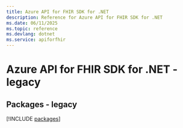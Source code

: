 ```yaml
---
title: Azure API for FHIR SDK for .NET
description: Reference for Azure API for FHIR SDK for .NET
ms.date: 06/11/2025
ms.topic: reference
ms.devlang: dotnet
ms.service: apiforfhir
---
```

# Azure API for FHIR SDK for .NET - legacy
## Packages - legacy
[!INCLUDE [packages](api-for-fhir-index.md)]